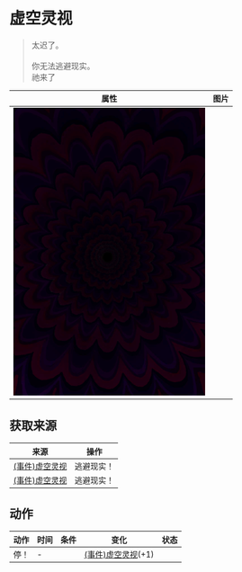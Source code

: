 # 虚空灵视  
> 太迟了。<br><br>你无法逃避现实。<br>祂来了  
  
  属性  |   图片   
 ----  |  ----:   
   |  ![](Sprite/Void.png)   
  
## 获取来源  
来源  |  操作  
----  |  ----  
[(事件)虚空灵视](Event_SpiritsEverywhere1e.md)  |  逃避现实！  
[(事件)虚空灵视](Event_VoidExperience1e.md)  |  逃避现实！  
## 动作  
动作  |  时间  |  条件  |  变化  |  状态  
----  |  ----  |  ----  |  ----  |  ----  
停！<br>  |  -  |    |  [(事件)虚空灵视](Event_VoidExperience1g.md)(+1)<br>  |    
